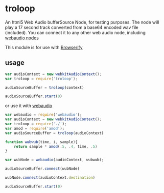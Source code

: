 # troloop

An html5 Web Audio bufferSource Node, for testing purposes. The node will play a 17 second track converted from a base64 encoded wav file (included). You can connect it to any other web audio node, including [webaudio nodes](http://github.com/NHQ/webaudio)

This module is for use with [Browserify](http://github.com/substack/browserify) 

## usage

```js
var audioContext = new webkitAudioContext();
var troloop = require('troloop');

audioSourceBuffer = troloop(context)

audioSourceBuffer.start(0)
```

or use it with [webaudio](http://github.com/NHQ/webaudio)

```js
var webaudio = require('webaudio');
var audioContext = new webkitAudioContext();
var troloop = require('./');
var amod = require('amod');
var audioSourceBuffer = troloop(audioContext)

function wubwub(time, i, sample){
	return sample * amod(.5, .4, time, .5)
}

var wubNode = webaudio(audioContext, wubwub);

audioSourceBuffer.connect(wubNode)

wubNode.connect(audioContext.destination)

audioSourceBuffer.start(0)
```